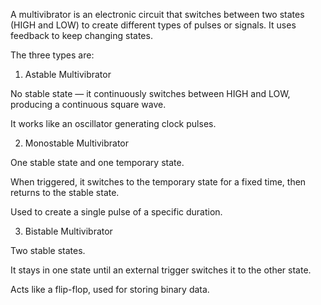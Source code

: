

A multivibrator is an electronic circuit that switches between two states (HIGH and LOW) to create different types of pulses or signals. It uses feedback to keep changing states.

The three types are:

1. Astable Multivibrator

No stable state — it continuously switches between HIGH and LOW, producing a continuous square wave.

It works like an oscillator generating clock pulses.



2. Monostable Multivibrator

One stable state and one temporary state.

When triggered, it switches to the temporary state for a fixed time, then returns to the stable state.

Used to create a single pulse of a specific duration.



3. Bistable Multivibrator

Two stable states.

It stays in one state until an external trigger switches it to the other state.

Acts like a flip-flop, used for storing binary data.







